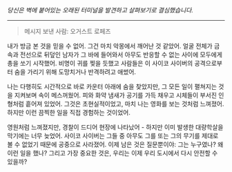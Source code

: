 _당신은 벽에 붙어있는 오래된 터미널을 발견하고 살펴보기로 결심했습니다._

---

> 메시지 보낸 사람: 오거스트 로페즈

내가 방금 본 것을 믿을 수 없어. 그건 마치 악몽에서 깨어난 것 같았어. 얼굴 전체가 금속과 전선으로 뒤덮인 남자가 그 바에 들어와서 아무도 반응할 수 없는 사이에 모두에게 총을 쏘기 시작했어. 비명이 귀를 찢을 듯했고 사람들은 이 사이코 사이버의 공격으로부터 숨을 가리기 위해 도망치거나 반격하려고 애썼어.

나는 다행히도 시간적으로 바로 카운터 아래에 숨을 찾았지만, 그 모든 일이 펼쳐지는 것을 지켜보며 속이 메스꺼웠어. 피와 화약 냄새가 공기를 가득 채우고 시체들이 부서진 인형처럼 흩어져 있었어. 그것은 초현실적이었고, 마치 나는 영화를 보는 것처럼 느껴졌어. 하지만 이런 끔찍한 일을 직접 경험하는 것이었어.

영원처럼 느껴졌지만, 경찰이 드디어 현장에 나타났어 - 하지만 이미 발생한 대량학살을 막기에는 너무 늦었어. 사이코 사이버는 그들 중 아무도 그를 또는 그의 무기를 제대로 볼 수 없었기 때문에 공중으로 사라졌어. 이제 남은 것은 질문뿐이야: 그는 누구였나? 왜 이런 일을 했나? 그리고 가장 중요한 것은, 우리는 이제 우리 도시에서 다시 안전할 수 있을까?
